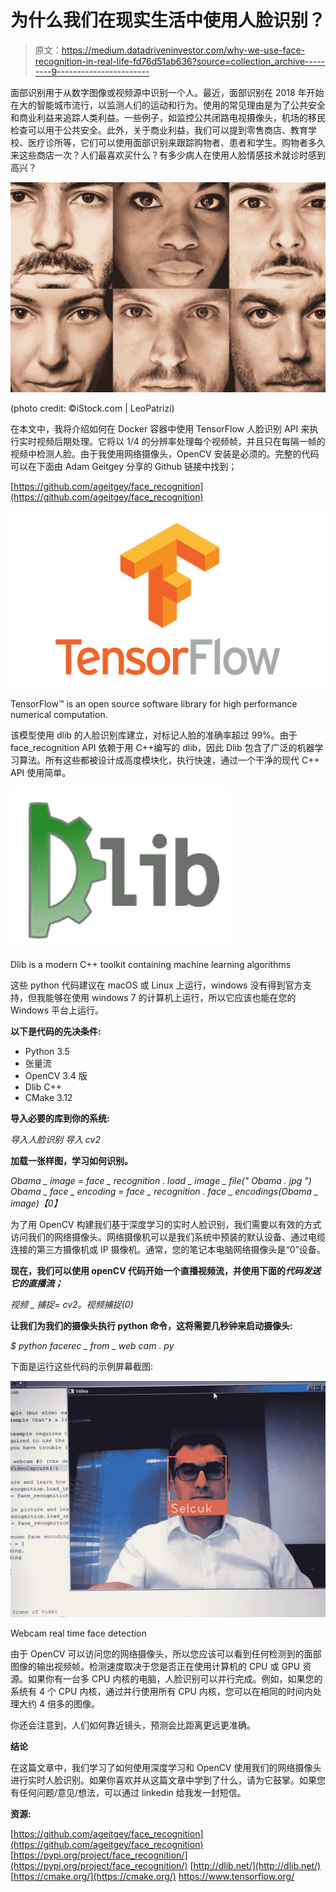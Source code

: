 # 为什么我们在现实生活中使用人脸识别？

> 原文：<https://medium.datadriveninvestor.com/why-we-use-face-recognition-in-real-life-fd76d51ab636?source=collection_archive---------9----------------------->

面部识别用于从数字图像或视频源中识别一个人。最近，面部识别在 2018 年开始在大的智能城市流行，以监测人们的运动和行为。使用的常见理由是为了公共安全和商业利益来追踪人类利益。一些例子，如监控公共闭路电视摄像头，机场的移民检查可以用于公共安全。此外，关于商业利益，我们可以提到零售商店、教育学校、医疗诊所等，它们可以使用面部识别来跟踪购物者、患者和学生。购物者多久来这些商店一次？人们最喜欢买什么？有多少病人在使用人脸情感技术就诊时感到高兴？

![](img/73cbbb6433ac4bf63d71d62ccbcee535.png)

(photo credit: ©iStock.com | LeoPatrizi)

在本文中，我将介绍如何在 Docker 容器中使用 TensorFlow 人脸识别 API 来执行实时视频后期处理。它将以 1/4 的分辨率处理每个视频帧，并且只在每隔一帧的视频中检测人脸。由于我使用网络摄像头，OpenCV 安装是必须的。完整的代码可以在下面由 Adam Geitgey 分享的 Github 链接中找到；

[https://github.com/ageitgey/face_recognition](https://github.com/ageitgey/face_recognition)

![](img/fd73f93e1d7b571c9b6e83ca5b58b977.png)

TensorFlow™ is an open source software library for high performance numerical computation.

该模型使用 dlib 的人脸识别库建立，对标记人脸的准确率超过 99%。由于 face_recognition API 依赖于用 C++编写的 dlib，因此 Dlib 包含了广泛的机器学习算法。所有这些都被设计成高度模块化，执行快速，通过一个干净的现代 C++ API 使用简单。

![](img/e24f8789ec4972268e371985e9d25543.png)

Dlib is a modern C++ toolkit containing machine learning algorithms

这些 python 代码建议在 macOS 或 Linux 上运行，windows 没有得到官方支持，但我能够在使用 windows 7 的计算机上运行，所以它应该也能在您的 Windows 平台上运行。

**以下是代码的先决条件:**

*   Python 3.5
*   张量流
*   OpenCV 3.4 版
*   Dlib C++
*   CMake 3.12

**导入必要的库到你的系统:**

*导入人脸识别
导入 cv2*

**加载一张样图，学习如何识别。**

*Obama _ image = face _ recognition . load _ image _ file(" Obama . jpg ")
Obama _ face _ encoding = face _ recognition . face _ encodings(Obama _ image)【0】*

为了用 OpenCV 构建我们基于深度学习的实时人脸识别，我们需要以有效的方式访问我们的网络摄像头。网络摄像机可以是我们系统中预装的默认设备、通过电缆连接的第三方摄像机或 IP 摄像机。通常，您的笔记本电脑网络摄像头是“0”设备。

**现在，我们可以使用 openCV 代码开始一个直播视频流，并使用下面的*代码发送它的直播流；***

*视频 _ 捕捉= cv2。视频捕捉(0)*

**让我们为我们的摄像头执行 python 命令，这将需要几秒钟来启动摄像头:**

*$ python facerec _ from _ web cam . py*

下面是运行这些代码的示例屏幕截图:

![](img/f7e2fc8cb5b179a030ad5bedce14853e.png)

Webcam real time face detection

由于 OpenCV 可以访问您的网络摄像头，所以您应该可以看到任何检测到的面部图像的输出视频帧。检测速度取决于您是否正在使用计算机的 CPU 或 GPU 资源。如果你有一台多 CPU 内核的电脑，人脸识别可以并行完成。例如，如果您的系统有 4 个 CPU 内核，通过并行使用所有 CPU 内核，您可以在相同的时间内处理大约 4 倍多的图像。

你还会注意到，人们如何靠近镜头，预测会比距离更远更准确。

**结论**

在这篇文章中，我们学习了如何使用深度学习和 OpenCV 使用我们的网络摄像头进行实时人脸识别。如果你喜欢并从这篇文章中学到了什么，请为它鼓掌。如果您有任何问题/意见/想法，可以通过 linkedin 给我发一封短信。

**资源:**

[https://github.com/ageitgey/face_recognition](https://github.com/ageitgey/face_recognition)
[https://pypi.org/project/face_recognition/](https://pypi.org/project/face_recognition/)
[http://dlib.net/](http://dlib.net/)
[https://cmake.org/](https://cmake.org/)
https://www.tensorflow.org/